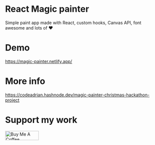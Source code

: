 # React Magic painter

Simple paint app made with React, custom hooks, Canvas API, font awesome and lots of :heart:

# Demo

https://magic-painter.netlify.app/

# More info

https://codeadrian.hashnode.dev/magic-painter-christmas-hackathon-project

# Support my work

<a href="https://www.buymeacoffee.com/ubnZ8GgDJ" target="_blank"><img src="https://cdn.buymeacoffee.com/buttons/v2/default-violet.png" alt="Buy Me A Coffee" style="height: 30px !important;width: 109px !important;" ></a>
